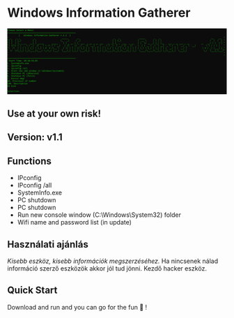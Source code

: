 # Windows Information Gatherer

<img src="img/menu.png">

## Use at your own risk!

## Version: v1.1

## Functions

* IPconfig 
* IPconfig /all 
* SystemInfo.exe
* PC shutdown
* PC shutdown
* Run new console window (C:\Windows\System32\) folder
* Wifi name and password list (in update)


## Használati ajánlás

_Kisebb eszköz, kisebb információk megszerzéséhez._ Ha nincsenek nálad információ szerző eszközök akkor jól tud jönni. Kezdő hacker eszköz.


## Quick Start 
 Download and run and you can go for the fun 🙂 !